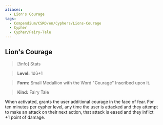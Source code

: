 ```yaml
---
aliases:
  - Lion's Courage
tags:
  - Compendium/CSRD/en/Cyphers/Lions-Courage
  - Cypher
  - Cypher/Fairy-Tale
---
```

  
    
## Lion's Courage    
>[!info] Stats    
> **Level:** 1d6+1    
> **Form:** Small Medallion with the Word "Courage" Inscribed upon It.    
> **Kind:** Fairy Tale  
    
When activated, grants the user additional courage in the face of fear. For ten minutes per cypher level, any time the user is attacked and they attempt to make an attack on their next action, that attack is eased and they inflict +1 point of damage.